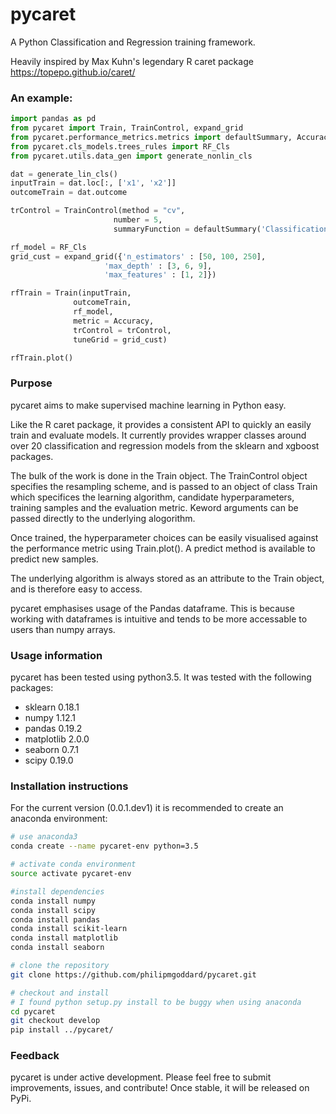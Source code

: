 # pycaret

A Python Classification and Regression training framework.

Heavily inspired by Max Kuhn's legendary R caret package https://topepo.github.io/caret/



### An example:

``` python
import pandas as pd
from pycaret import Train, TrainControl, expand_grid
from pycaret.performance_metrics.metrics import defaultSummary, Accuracy
from pycaret.cls_models.trees_rules import RF_Cls
from pycaret.utils.data_gen import generate_nonlin_cls

dat = generate_lin_cls()
inputTrain = dat.loc[:, ['x1', 'x2']]
outcomeTrain = dat.outcome

trControl = TrainControl(method = "cv",
                       number = 5,
                       summaryFunction = defaultSummary('Classification'))

rf_model = RF_Cls
grid_cust = expand_grid({'n_estimators' : [50, 100, 250],
                     'max_depth' : [3, 6, 9],
                     'max_features' : [1, 2]})

rfTrain = Train(inputTrain,
              outcomeTrain,
              rf_model,
              metric = Accuracy,
              trControl = trControl,
              tuneGrid = grid_cust)

rfTrain.plot()
```

### Purpose

pycaret aims to make supervised machine learning in Python easy.

Like the R caret package, it provides a consistent API to quickly an easily train and evaluate models. It currently provides wrapper classes around over 20 classification and regression models from the sklearn and xgboost packages.

The bulk of the work is done in the Train object. The TrainControl object specifies the resampling scheme, and is passed to an object of class Train which specifices the learning algorithm, candidate hyperparameters, training samples and the evaluation metric. Keword arguments can be passed directly to the underlying alogorithm.

Once trained, the hyperparameter choices can be easily visualised against the performance metric using Train.plot(). A predict method is available to predict new samples.

The underlying algorithm is always stored as an attribute to the Train object, and is therefore easy to access.

pycaret emphasises usage of the Pandas dataframe. This is because working with dataframes is intuitive and tends to be more accessable to users than numpy arrays.

### Usage information

pycaret has been tested using python3.5. It was tested with the following packages:

- sklearn 0.18.1
- numpy 1.12.1
- pandas 0.19.2
- matplotlib 2.0.0
- seaborn 0.7.1
- scipy 0.19.0

### Installation instructions

For the current version (0.0.1.dev1) it is recommended to create an anaconda environment:

``` bash
# use anaconda3
conda create --name pycaret-env python=3.5

# activate conda environment
source activate pycaret-env

#install dependencies
conda install numpy
conda install scipy
conda install pandas
conda install scikit-learn
conda install matplotlib
conda install seaborn

# clone the repository
git clone https://github.com/philipmgoddard/pycaret.git

# checkout and install
# I found python setup.py install to be buggy when using anaconda
cd pycaret
git checkout develop
pip install ../pycaret/
```

### Feedback

pycaret is under active development. Please feel free to submit improvements, issues, and contribute! Once stable, it will be released on PyPi.





